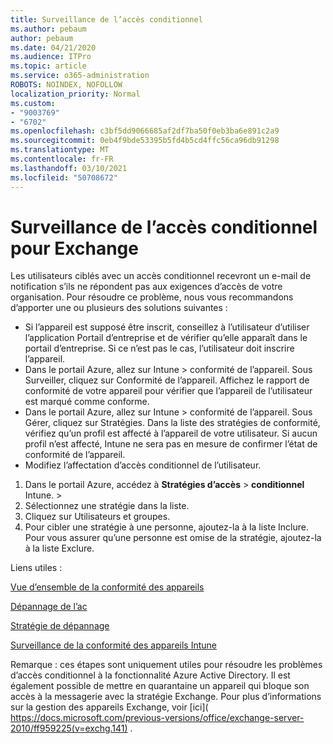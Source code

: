 ```yaml
---
title: Surveillance de l’accès conditionnel
ms.author: pebaum
author: pebaum
ms.date: 04/21/2020
ms.audience: ITPro
ms.topic: article
ms.service: o365-administration
ROBOTS: NOINDEX, NOFOLLOW
localization_priority: Normal
ms.custom:
- "9003769"
- "6702"
ms.openlocfilehash: c3bf5dd9066685af2df7ba50f0eb3ba6e891c2a9
ms.sourcegitcommit: 0eb4f9bde53395b5fd4b5cd4ffc56ca96db91298
ms.translationtype: MT
ms.contentlocale: fr-FR
ms.lasthandoff: 03/10/2021
ms.locfileid: "50708672"
---
```

# <a name="monitoring-conditional-access-for-exchange"></a>Surveillance de l’accès conditionnel pour Exchange

Les utilisateurs ciblés avec un accès conditionnel recevront un e-mail de notification s’ils ne répondent pas aux exigences d’accès de votre organisation. Pour résoudre ce problème, nous vous recommandons d’apporter une ou plusieurs des solutions suivantes :

- Si l’appareil est supposé être inscrit, conseillez à l’utilisateur d’utiliser l’application Portail d’entreprise et de vérifier qu’elle apparaît dans le portail d’entreprise. Si ce n’est pas le cas, l’utilisateur doit inscrire l’appareil.
- Dans le portail Azure, allez sur Intune > conformité de l’appareil. Sous Surveiller, cliquez sur Conformité de l’appareil. Affichez le rapport de conformité de votre appareil pour vérifier que l’appareil de l’utilisateur est marqué comme conforme.
- Dans le portail Azure, allez sur Intune > conformité de l’appareil. Sous Gérer, cliquez sur Stratégies. Dans la liste des stratégies de conformité, vérifiez qu’un profil est affecté à l’appareil de votre utilisateur. Si aucun profil n’est affecté, Intune ne sera pas en mesure de confirmer l’état de conformité de l’appareil.
- Modifiez l’affectation d’accès conditionnel de l’utilisateur.

1. Dans le portail Azure, accédez à **Stratégies d’accès**  >  **conditionnel** Intune.  >  
2. Sélectionnez une stratégie dans la liste.
3. Cliquez sur Utilisateurs et groupes.
4. Pour cibler une stratégie à une personne, ajoutez-la à la liste Inclure. Pour vous assurer qu’une personne est omise de la stratégie, ajoutez-la à la liste Exclure.

Liens utiles :

[Vue d’ensemble de la conformité des appareils](https://docs.microsoft.com/intune/device-compliance-get-started)

[Dépannage de l’ac](https://docs.microsoft.com/intune/troubleshoot-conditional-access)

[Stratégie de dépannage](https://docs.microsoft.com/troubleshoot/mem/intune/troubleshoot-policies-in-microsoft-intune)

[Surveillance de la conformité des appareils Intune](https://docs.microsoft.com/intune/compliance-policy-monitor)

Remarque : ces étapes sont uniquement utiles pour résoudre les problèmes d’accès conditionnel à la fonctionnalité Azure Active Directory. Il est également possible de mettre en quarantaine un appareil qui bloque son accès à la messagerie avec la stratégie Exchange. Pour plus d’informations sur la gestion des appareils Exchange, voir [ici]( https://docs.microsoft.com/previous-versions/office/exchange-server-2010/ff959225(v=exchg.141) .
